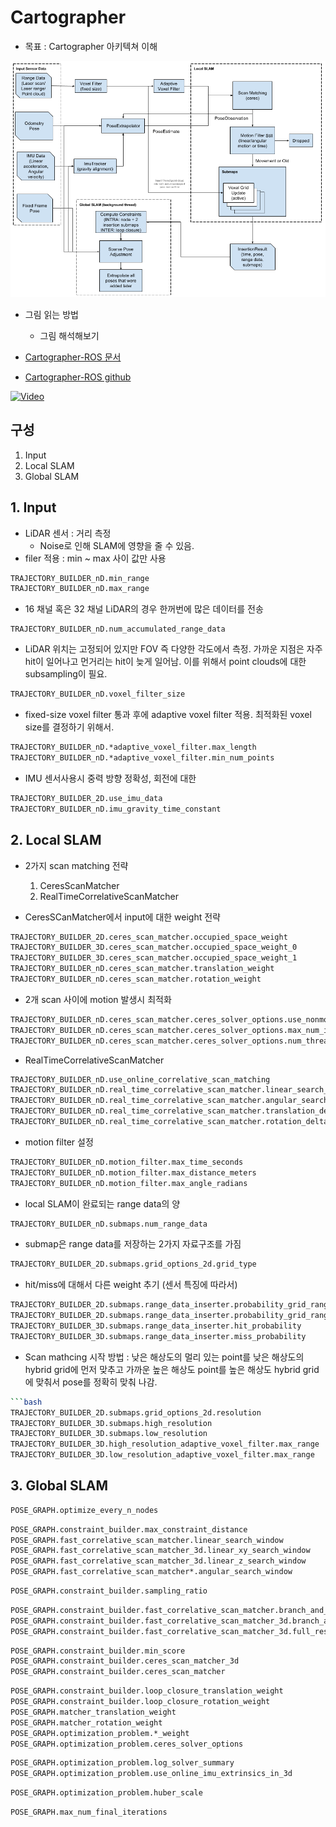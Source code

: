 # Cartographer
* 목표 : Cartographer 아키텍쳐 이해

![](https://raw.githubusercontent.com/cartographer-project/cartographer/master/docs/source/high_level_system_overview.png)

* 그림 읽는 방법
  * 그림 해석해보기

* [Cartographer-ROS 문서](https://google-cartographer-ros.readthedocs.io/en/latest/algo_walkthrough.html)
* [Cartographer-ROS github](https://github.com/cartographer-project/cartographer_ros)

[![Video](http://img.youtube.com/vi/L51S2RVu-zc/0.jpg)](http://www.youtube.com/watch?v=L51S2RVu-zc)

## 구성
1. Input
2. Local SLAM
3. Global SLAM


## 1. Input
* LiDAR 센서 : 거리 측정
  * Noise로 인해 SLAM에 영향을 줄 수 있음.
* filer 적용 : min ~ max 사이 값만 사용  
```bash
TRAJECTORY_BUILDER_nD.min_range
TRAJECTORY_BUILDER_nD.max_range
```

* 16 채널 혹은 32 채널 LiDAR의 경우 한꺼번에 많은 데이터를 전송
```bahs
TRAJECTORY_BUILDER_nD.num_accumulated_range_data
```

* LiDAR 위치는 고정되어 있지만 FOV 즉 다양한 각도에서 측정. 가까운 지점은 자주 hit이 일어나고 먼거리는 hit이 늦게 일어남. 이를 위해서 point clouds에 대한 subsampling이 필요.
```bash
TRAJECTORY_BUILDER_nD.voxel_filter_size
```

* fixed-size voxel filter 통과 후에 adaptive voxel filter 적용. 최적화된 voxel size를 결정하기 위해서.
```bash
TRAJECTORY_BUILDER_nD.*adaptive_voxel_filter.max_length
TRAJECTORY_BUILDER_nD.*adaptive_voxel_filter.min_num_points
```

* IMU 센서사용시 중력 방향 정확성, 회전에 대한 
```bash
TRAJECTORY_BUILDER_2D.use_imu_data
TRAJECTORY_BUILDER_nD.imu_gravity_time_constant
```

## 2. Local SLAM
* 2가지 scan matching 전략
  1. CeresScanMatcher
  2. RealTimeCorrelativeScanMatcher

* CeresSCanMatcher에서 input에 대한 weight 전략 
```bash
TRAJECTORY_BUILDER_2D.ceres_scan_matcher.occupied_space_weight
TRAJECTORY_BUILDER_3D.ceres_scan_matcher.occupied_space_weight_0
TRAJECTORY_BUILDER_3D.ceres_scan_matcher.occupied_space_weight_1
TRAJECTORY_BUILDER_nD.ceres_scan_matcher.translation_weight
TRAJECTORY_BUILDER_nD.ceres_scan_matcher.rotation_weight
```

* 2개 scan 사이에 motion 발생시 최적화 
```bash
TRAJECTORY_BUILDER_nD.ceres_scan_matcher.ceres_solver_options.use_nonmonotonic_steps
TRAJECTORY_BUILDER_nD.ceres_scan_matcher.ceres_solver_options.max_num_iterations
TRAJECTORY_BUILDER_nD.ceres_scan_matcher.ceres_solver_options.num_threads
```

* RealTimeCorrelativeScanMatcher
```bash
TRAJECTORY_BUILDER_nD.use_online_correlative_scan_matching
TRAJECTORY_BUILDER_nD.real_time_correlative_scan_matcher.linear_search_window
TRAJECTORY_BUILDER_nD.real_time_correlative_scan_matcher.angular_search_window
TRAJECTORY_BUILDER_nD.real_time_correlative_scan_matcher.translation_delta_cost_weight
TRAJECTORY_BUILDER_nD.real_time_correlative_scan_matcher.rotation_delta_cost_weight
```

* motion filter 설정
```bash
TRAJECTORY_BUILDER_nD.motion_filter.max_time_seconds
TRAJECTORY_BUILDER_nD.motion_filter.max_distance_meters
TRAJECTORY_BUILDER_nD.motion_filter.max_angle_radians
```

* local SLAM이 완료되는 range data의 양
```bash
TRAJECTORY_BUILDER_nD.submaps.num_range_data
```

* submap은 range data를 저장하는 2가지 자료구조를 가짐
```bash
TRAJECTORY_BUILDER_2D.submaps.grid_options_2d.grid_type
```

* hit/miss에 대해서 다른 weight 추기 (센서 특징에 따라서)
```bash
TRAJECTORY_BUILDER_2D.submaps.range_data_inserter.probability_grid_range_data_inserter.hit_probability
TRAJECTORY_BUILDER_2D.submaps.range_data_inserter.probability_grid_range_data_inserter.miss_probability
TRAJECTORY_BUILDER_3D.submaps.range_data_inserter.hit_probability
TRAJECTORY_BUILDER_3D.submaps.range_data_inserter.miss_probability
```
* Scan mathcing 시작 방법 : 낮은 해상도의 멀리 있는 point를 낮은 해상도의 hybrid grid에 먼저 맞추고 가까운 높은 해상도 point를 높은 해상도 hybrid grid에 맞춰서 pose를 정확히 맞춰 나감.
```bash
```bash
TRAJECTORY_BUILDER_2D.submaps.grid_options_2d.resolution
TRAJECTORY_BUILDER_3D.submaps.high_resolution
TRAJECTORY_BUILDER_3D.submaps.low_resolution
TRAJECTORY_BUILDER_3D.high_resolution_adaptive_voxel_filter.max_range
TRAJECTORY_BUILDER_3D.low_resolution_adaptive_voxel_filter.max_range
```

## 3. Global SLAM
```bash
POSE_GRAPH.optimize_every_n_nodes
```

```bash
POSE_GRAPH.constraint_builder.max_constraint_distance
POSE_GRAPH.fast_correlative_scan_matcher.linear_search_window
POSE_GRAPH.fast_correlative_scan_matcher_3d.linear_xy_search_window
POSE_GRAPH.fast_correlative_scan_matcher_3d.linear_z_search_window
POSE_GRAPH.fast_correlative_scan_matcher*.angular_search_window
```

```bash
POSE_GRAPH.constraint_builder.sampling_ratio
```


```bash
POSE_GRAPH.constraint_builder.fast_correlative_scan_matcher.branch_and_bound_depth
POSE_GRAPH.constraint_builder.fast_correlative_scan_matcher_3d.branch_and_bound_depth
POSE_GRAPH.constraint_builder.fast_correlative_scan_matcher_3d.full_resolution_depth
```

```bash
POSE_GRAPH.constraint_builder.min_score
POSE_GRAPH.constraint_builder.ceres_scan_matcher_3d
POSE_GRAPH.constraint_builder.ceres_scan_matcher
```

```bash
POSE_GRAPH.constraint_builder.loop_closure_translation_weight
POSE_GRAPH.constraint_builder.loop_closure_rotation_weight
POSE_GRAPH.matcher_translation_weight
POSE_GRAPH.matcher_rotation_weight
POSE_GRAPH.optimization_problem.*_weight
POSE_GRAPH.optimization_problem.ceres_solver_options
```

```bash
POSE_GRAPH.optimization_problem.log_solver_summary
POSE_GRAPH.optimization_problem.use_online_imu_extrinsics_in_3d
```

```bash
POSE_GRAPH.optimization_problem.huber_scale
```

```bash
POSE_GRAPH.max_num_final_iterations
```

